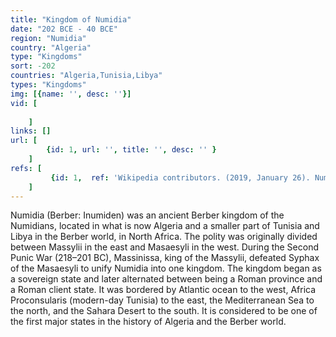 ```yaml
---
title: "Kingdom of Numidia"
date: "202 BCE - 40 BCE"
region: "Numidia"
country: "Algeria" 
type: "Kingdoms"
sort: -202
countries: "Algeria,Tunisia,Libya"
types: "Kingdoms"
img: [{name: '', desc: ''}]
vid: [
        
    ]
links: []
url: [
        {id: 1, url: '', title: '', desc: '' }
    ]
refs: [
         {id: 1,  ref: 'Wikipedia contributors. (2019, January 26). Numidia. In Wikipedia, The Free Encyclopedia. Retrieved 21:00, February 3, 2019, from ', url: 'https://en.wikipedia.org/w/index.php?title=Numidia&oldid=880329139'}
    ]
---
```

Numidia (Berber: Inumiden) was an ancient Berber kingdom of the Numidians, located in what is now Algeria and a smaller part of Tunisia and Libya in the Berber world, in North Africa. The polity was originally divided between Massylii in the east and Masaesyli in the west. During the Second Punic War (218–201 BC), Massinissa, king of the Massylii, defeated Syphax of the Masaesyli to unify Numidia into one kingdom. The kingdom began as a sovereign state and later alternated between being a Roman province and a Roman client state. It was bordered by Atlantic ocean to the west, Africa Proconsularis (modern-day Tunisia) to the east, the Mediterranean Sea to the north, and the Sahara Desert to the south. It is considered to be one of the first major states in the history of Algeria and the Berber world.